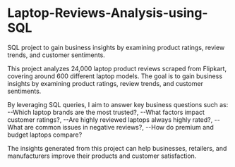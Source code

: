 # Laptop-Reviews-Analysis-using-SQL
SQL project to gain business insights by examining product ratings, review trends, and customer sentiments.

This project analyzes 24,000 laptop product reviews scraped from Flipkart, covering around 600 different laptop models. The goal is to gain business insights by examining product ratings, review trends, and customer sentiments.

By leveraging SQL queries, I aim to answer key business questions such as:
--Which laptop brands are the most trusted?, 
--What factors impact customer ratings?, 
--Are highly reviewed laptops always highly rated?, 
--What are common issues in negative reviews?, 
--How do premium and budget laptops compare?

The insights generated from this project can help businesses, retailers, and manufacturers improve their products and customer satisfaction.
